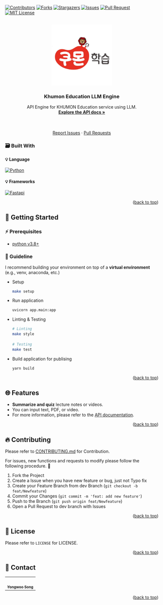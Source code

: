 <!-- Improved compatibility of back to top link: See: https://github.com/othneildrew/Best-README-Template/pull/73 -->
<a name="readme-top"></a>
[![Contributors][contributors-shield]][contributors-url] [![Forks][forks-shield]][forks-url] [![Stargazers][stars-shield]][stars-url] [![Issues][issues-shield]][issues-url] [![Pull Request][pr-shield]][pr-url] [![MIT License][license-shield]][license-url]



<!-- PROJECT LOGO -->
<br />
<div align="center">
  <a href="https://github.com/KHUMON-EDU/khumon-llm">
    <img src="./static/logo.jpg" alt="Logo" width="200" height="200">
  </a>

<h3 align="center">Khumon Education LLM Engine</h3>

  <p align="center">
  API Engine for KHUMON Education service using LLM.
    <br />
    <a href="http://facerain-dev.iptime.org:5000/redoc"><strong>Explore the API docs »</strong></a>
    <br />
    <br />
    <br />
    <br />
    <a href="https://github.com/KHUMON-EDU/khumon-llm/issues">Report Issues</a>
    ·
    <a href="https://github.com/KHUMON-EDU/khumon-llm/pulls">Pull Requests</a>
  </p>
</div>


### :card_file_box: Built With
#### :bulb: Language
[![Python][Python]][Python-url]
#### :bulb: Frameworks
[![Fastapi][Fastapi]][Fastapi-url]


<p align="right">(<a href="#readme-top">back to top</a>)</p>



<!-- GETTING STARTED -->
## :rocket: Getting Started

### :zap: Prerequisites
- [python v3.8+](https://www.python.org/)

### 🚀 Guideline

I recommend building your environment on top of a **virtual environment** (e.g., venv, anaconda, etc.)
* Setup
  
  ```sh
  make setup
  ```
* Run application
  
  ```sh
  uvicorn app.main:app
  ```
* Linting & Testing
  
  ```sh
  # Linting
  make style

  # Testing
  make test
  ```
* Build application for publising

  ```sh
  yarn build
  ```


<p align="right">(<a href="#readme-top">back to top</a>)</p>





## :globe_with_meridians: Features
- **Summarize and quiz** lecture notes or videos.
- You can input text, PDF, or video.
- For more information, please refer to the [API documentation](http://facerain-dev.iptime.org:5000/redoc).

<p align="right">(<a href="#readme-top">back to top</a>)</p>

<!-- CONTRIBUTING -->
## :fire: Contributing
Please refer to [CONTRIBUTING.md](https://github.com/KHUMON-EDU/khumon-llm/blob/main/CONTRIBUTING.md) for Contribution.

For issues, new functions and requests to modify please follow the following procedure. 🥰

1. Fork the Project
2. Create a Issue when you have new feature or bug, just not Typo fix
3. Create your Feature Branch from dev Branch (`git checkout -b feat/Newfeature`)
4. Commit your Changes (`git commit -m 'feat: add new feature'`)
5. Push to the Branch (`git push origin feat/Newfeature`)
6. Open a Pull Request to dev branch with Issues

<p align="right">(<a href="#readme-top">back to top</a>)</p>



<!-- LICENSE -->
## :closed_lock_with_key: License
Please refer to `LICENSE` for LICENSE.
<p align="right">(<a href="#readme-top">back to top</a>)</p>



<!-- CONTACT -->
## :speech_balloon: Contact

<table>
  <tbody>
    <tr>
      <td align="center"><a href="https://github.com/FacerAin"><img src="https://avatars.githubusercontent.com/u/16442978?v=4" width="100px;" alt=""/><br /><sub><b>Yongwoo Song</b></sub></a></td>
    </tr>
  </tobdy>
</table>

<p align="right">(<a href="#readme-top">back to top</a>)</p>


<!-- MARKDOWN LINKS & IMAGES -->
<!-- https://www.markdownguide.org/basic-syntax/#reference-style-links -->
[contributors-shield]: https://img.shields.io/github/contributors/KHUMON-EDU/khumon-llm.svg?style=flat
[contributors-url]: https://github.com/KHUMON-EDU/khumon-llm/graphs/contributors
[forks-shield]: https://img.shields.io/github/forks/KHUMON-EDU/khumon-llm.svg?style=flat
[forks-url]: https://github.com/KHUMON-EDU/khumon-llm/network/members
[stars-shield]: https://img.shields.io/github/stars/KHUMON-EDU/khumon-llm.svg?style=flat
[stars-url]: https://github.com/KHUMON-EDU/khumon-llm/stargazers
[issues-shield]: https://img.shields.io/github/issues/KHUMON-EDU/khumon-llm.svg?style=flat
[issues-url]: https://github.com/KHUMON-EDU/khumon-llm/issues
[pr-url]: https://github.com/KHUMON-EDU/khumon-llm/pulls
[pr-shield]: https://img.shields.io/github/issues-pr/KHUMON-EDU/khumon-llm.svg?style=flat
[license-shield]: https://img.shields.io/github/license/KHUMON-EDU/khumon-llm.svg?style=flat
[license-url]: https://github.com/KHUMON-EDU/khumon-llm/blob/master/LICENSE.txt

[Python]: https://img.shields.io/badge/Python-14354C?style=for-the-badge&logo=python&logoColor=white
[Python-url]: https://www.python.org/

[Fastapi]: https://img.shields.io/badge/FastAPI-005571?style=for-the-badge&logo=fastapi
[Fastapi-url]: https://fastapi.tiangolo.com/ko/


[Yarn]: https://img.shields.io/badge/yarn-%232C8EBB.svg?style=flat&logo=yarn&logoColor=white
[Yarn-url]: https://yarnpkg.com/
[ESLint]: https://img.shields.io/badge/ESLint-4B3263?style=flat&logo=eslint&logoColor=white
[ESLint-url]: https://eslint.org/
[Vue]: https://img.shields.io/badge/Vue.js-35495E?style=flat&logo=vuedotjs&logoColor=white
[Vue-url]: https://vuejs.org/
[Go]: https://img.shields.io/badge/Go-00ADD8?style=flat&logo=Go&logoColor=white
[Go-url]: https://go.dev/
[Terraform]: https://img.shields.io/badge/Terraform-430098?style=flat&logo=Terraform&logoColor=white
[Terraform-url]: https://www.terraform.io/
[aws]: https://img.shields.io/badge/AmazonAWS-232F3E?style=flat&logo=AmazonAWS&logoColor=white
[aws-url]: https://aws.amazon.com/
[OCI]: https://img.shields.io/badge/Oracle-F80000?style=flat&logo=oracle&logoColor=black
[OCI-url]: https://www.oracle.com/kr/cloud/
[Kubernetes]: https://img.shields.io/badge/Kubernetes-326CE5?style=flat&logo=Kubernetes&logoColor=white
[Kubernetes-url]: https://kubernetes.io/ko/
[Github-actions]: https://img.shields.io/badge/GitHub_Actions-2088FF?style=flat&logo=github-actions&logoColor=white
[Github-actions-url]: https://github.com/features/actions
[Helm]: https://img.shields.io/badge/Helm-326CE5?style=flat&logo=Helm&logoColor=white
[Helm-url]: https://helm.sh/
[Accordian]: https://img.shields.io/badge/Accordian-430098?style=flat&logo=Accordian&logoColor=white
[Accordian-url]: https://accordions.co.kr/
